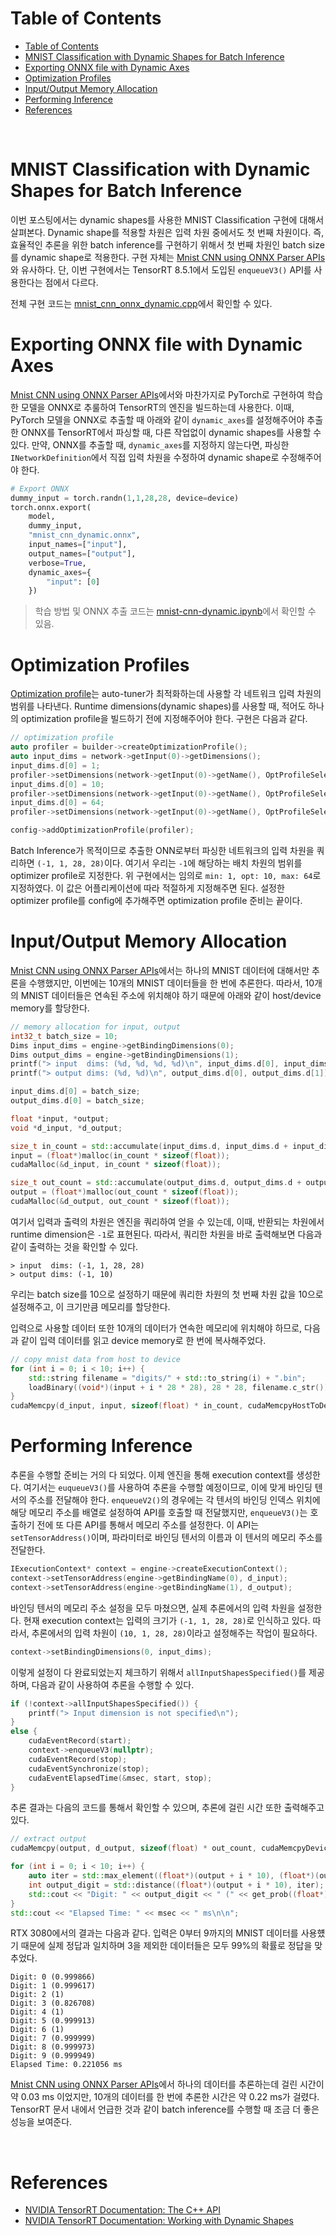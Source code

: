# Table of Contents

- [Table of Contents](#table-of-contents)
- [MNIST Classification with Dynamic Shapes for Batch Inference](#mnist-classification-with-dynamic-shapes-for-batch-inference)
- [Exporting ONNX file with Dynamic Axes](#exporting-onnx-file-with-dynamic-axes)
- [Optimization Profiles](#optimization-profiles)
- [Input/Output Memory Allocation](#inputoutput-memory-allocation)
- [Performing Inference](#performing-inference)
- [References](#references)

<br>

# MNIST Classification with Dynamic Shapes for Batch Inference

이번 포스팅에서는 dynamic shapes를 사용한 MNIST Classification 구현에 대해서 살펴본다. Dynamic shape를 적용할 차원은 입력 차원 중에서도 첫 번째 차원이다. 즉, 효율적인 추론을 위한 batch inference를 구현하기 위해서 첫 번째 차원인 batch size를 dynamic shape로 적용한다. 구현 자체는 [Mnist CNN using ONNX Parser APIs](/tensorrt/study/02_mnist_cnn_onnx.md)와 유사하다. 단, 이번 구현에서는 TensorRT 8.5.1에서 도입된 `enqueueV3()` API를 사용한다는 점에서 다르다.

전체 구현 코드는 [mnist_cnn_onnx_dynamic.cpp](/tensorrt/code/mnist_cnn_onnx/mnist_cnn_onnx_dynamic.cpp)에서 확인할 수 있다.

# Exporting ONNX file with Dynamic Axes

[Mnist CNN using ONNX Parser APIs](/tensorrt/study/02_mnist_cnn_onnx.md)에서와 마찬가지로 PyTorch로 구현하여 학습한 모델을 ONNX로 추룰하여 TensorRT의 엔진을 빌드하는데 사용한다. 이때, PyTorch 모델을 ONNX로 추출할 때 아래와 같이 `dynamic_axes`를 설정해주어야 추출한 ONNX를 TensorRT에서 파싱할 때, 다른 작업없이 dynamic shapes를 사용할 수 있다. 만약, ONNX를 추출할 때, `dynamic_axes`를 지정하지 않는다면, 파싱한 `INetworkDefinition`에서 직접 입력 차원을 수정하여 dynamic shape로 수정해주어야 한다.
```python
# Export ONNX
dummy_input = torch.randn(1,1,28,28, device=device)
torch.onnx.export(
    model,
    dummy_input,
    "mnist_cnn_dynamic.onnx",
    input_names=["input"],
    output_names=["output"],
    verbose=True,
    dynamic_axes={
        "input": [0]
    })
```

> 학습 방법 및 ONNX 추출 코드는 [mnist-cnn-dynamic.ipynb](/tensorrt/code/mnist_cnn_onnx/notebook/mnist-cnn-dynamic.ipynb)에서 확인할 수 있음.

# Optimization Profiles

[Optimization profile](/tensorrt/doc/01_developer_guide/08_working_with_dynamic_shapes.md#optimization-profiles)는 auto-tuner가 최적화하는데 사용할 각 네트워크 입력 차원의 범위를 나타낸다. Runtime dimensions(dynamic shapes)를 사용할 때, 적어도 하나의 optimization profile을 빌드하기 전에 지정해주어야 한다. 구현은 다음과 같다.
```c++
// optimization profile
auto profiler = builder->createOptimizationProfile();
auto input_dims = network->getInput(0)->getDimensions();
input_dims.d[0] = 1;
profiler->setDimensions(network->getInput(0)->getName(), OptProfileSelector::kMIN, input_dims);
input_dims.d[0] = 10;
profiler->setDimensions(network->getInput(0)->getName(), OptProfileSelector::kOPT, input_dims);
input_dims.d[0] = 64;
profiler->setDimensions(network->getInput(0)->getName(), OptProfileSelector::kMAX, input_dims);

config->addOptimizationProfile(profiler);
```

Batch Inference가 목적이므로 추출한 ONN로부터 파싱한 네트워크의 입력 차원을 쿼리하면 `(-1, 1, 28, 28)`이다. 여기서 우리는 `-1`에 해당하는 배치 차원의 범위를 optimizer profile로 지정한다. 위 구현에서는 임의로 `min: 1, opt: 10, max: 64`로 지정하였다. 이 값은 어플리케이션에 따라 적절하게 지정해주면 된다. 설정한 optimizer profile를 config에 추가해주면 optimization profile 준비는 끝이다.

# Input/Output Memory Allocation

[Mnist CNN using ONNX Parser APIs](/tensorrt/study/02_mnist_cnn_onnx.md)에서는 하나의 MNIST 데이터에 대해서만 추론을 수행했지만, 이번에는 10개의 MNIST 데이터들을 한 번에 추론한다. 따라서, 10개의 MNIST 데이터들은 연속된 주소에 위치해야 하기 때문에 아래와 같이 host/device memory를 할당한다.
```c++
// memory allocation for input, output
int32_t batch_size = 10;
Dims input_dims = engine->getBindingDimensions(0);
Dims output_dims = engine->getBindingDimensions(1);
printf("> input  dims: (%d, %d, %d, %d)\n", input_dims.d[0], input_dims.d[1], input_dims.d[2], input_dims.d[3]);
printf("> output dims: (%d, %d)\n", output_dims.d[0], output_dims.d[1]);

input_dims.d[0] = batch_size;
output_dims.d[0] = batch_size;

float *input, *output;
void *d_input, *d_output;

size_t in_count = std::accumulate(input_dims.d, input_dims.d + input_dims.nbDims, 1, std::multiplies<>());
input = (float*)malloc(in_count * sizeof(float));
cudaMalloc(&d_input, in_count * sizeof(float));

size_t out_count = std::accumulate(output_dims.d, output_dims.d + output_dims.nbDims, 1, std::multiplies<>());
output = (float*)malloc(out_count * sizeof(float));
cudaMalloc(&d_output, out_count * sizeof(float));
```
여기서 입력과 출력의 차원은 엔진을 쿼리하여 얻을 수 있는데, 이때, 반환되는 차원에서 runtime dimension은 `-1`로 표현된다. 따라서, 쿼리한 차원을 바로 출력해보면 다음과 같이 출력하는 것을 확인할 수 있다.
```
> input  dims: (-1, 1, 28, 28)
> output dims: (-1, 10)
```
우리는 batch size를 10으로 설정하기 때문에 쿼리한 차원의 첫 번째 차원 값을 10으로 설정해주고, 이 크기만큼 메모리를 할당한다.

입력으로 사용할 데이터 또한 10개의 데이터가 연속한 메모리에 위치해야 하므로, 다음과 같이 입력 데이터를 읽고 device memory로 한 번에 복사해주었다.
```c++
// copy mnist data from host to device
for (int i = 0; i < 10; i++) {
    std::string filename = "digits/" + std::to_string(i) + ".bin";
    loadBinary((void*)(input + i * 28 * 28), 28 * 28, filename.c_str());
}
cudaMemcpy(d_input, input, sizeof(float) * in_count, cudaMemcpyHostToDevice);
```

# Performing Inference

추론을 수행할 준비는 거의 다 되었다. 이제 엔진을 통해 execution context를 생성한다. 여기서는 `euqueueV3()`를 사용하여 추론을 수행할 예정이므로, 이에 맞게 바인딩 텐서의 주소를 전달해야 한다. `enqueueV2()`의 경우에는 각 텐서의 바인딩 인덱스 위치에 해당 메모리 주소를 배열로 설정하여 API를 호출할 때 전달했지만, `enqueueV3()`는 호출하기 전에 또 다른 API를 통해서 메모리 주소를 설정한다. 이 API는 `setTensorAddress()`이며, 파라미터로 바인딩 텐서의 이름과 이 텐서의 메모리 주소를 전달한다.
```c++
IExecutionContext* context = engine->createExecutionContext();
context->setTensorAddress(engine->getBindingName(0), d_input);
context->setTensorAddress(engine->getBindingName(1), d_output);
```

바인딩 텐서의 메모리 주소 설정을 모두 마쳤으면, 실제 추론에서의 입력 차원을 설정한다. 현재 execution context는 입력의 크기가 `(-1, 1, 28, 28)`로 인식하고 있다. 따라서, 추론에서의 입력 차원이 `(10, 1, 28, 28)`이라고 설정해주는 작업이 필요하다.
```c++
context->setBindingDimensions(0, input_dims);
```

이렇게 설정이 다 완료되었는지 체크하기 위해서 `allInputShapesSpecified()`를 제공하며, 다음과 같이 사용하여 추론을 수행할 수 있다.
```c++
if (!context->allInputShapesSpecified()) {
    printf("> Input dimension is not specified\n");
}
else {
    cudaEventRecord(start);
    context->enqueueV3(nullptr);
    cudaEventRecord(stop);
    cudaEventSynchronize(stop);
    cudaEventElapsedTime(&msec, start, stop);
}
```

추론 결과는 다음의 코드를 통해서 확인할 수 있으며, 추론에 걸린 시간 또한 출력해주고 있다.
```c++
// extract output
cudaMemcpy(output, d_output, sizeof(float) * out_count, cudaMemcpyDeviceToHost);

for (int i = 0; i < 10; i++) {
    auto iter = std::max_element((float*)(output + i * 10), (float*)(output + (i + 1) * 10));
    int output_digit = std::distance((float*)(output + i * 10), iter);
    std::cout << "Digit: " << output_digit << " (" << get_prob((float*)(output + i * 10), output_digit) << ")\n";
}
std::cout << "Elapsed Time: " << msec << " ms\n\n";
```

RTX 3080에서의 결과는 다음과 같다. 입력은 0부터 9까지의 MNIST 데이터를 사용헀기 때문에 실제 정답과 일치하며 3을 제외한 데이터들은 모두 99%의 확률로 정답을 맞추었다.
```
Digit: 0 (0.999866)
Digit: 1 (0.999617)
Digit: 2 (1)
Digit: 3 (0.826708)
Digit: 4 (1)
Digit: 5 (0.999913)
Digit: 6 (1)
Digit: 7 (0.999999)
Digit: 8 (0.999973)
Digit: 9 (0.999949)
Elapsed Time: 0.221056 ms
```

[Mnist CNN using ONNX Parser APIs](/tensorrt/study/02_mnist_cnn_onnx.md)에서 하나의 데이터를 추론하는데 걸린 시간이 약 0.03 ms 이었지만, 10개의 데이터를 한 번에 추론한 시간은 약 0.22 ms가 걸렸다. TensorRT 문서 내에서 언급한 것과 같이 batch inference를 수행할 때 조금 더 좋은 성능을 보여준다.

<br>

# References

- [NVIDIA TensorRT Documentation: The C++ API](/tensorrt/doc/01_developer_guide/03_the_cpp_api.md)
- [NVIDIA TensorRT Documentation: Working with Dynamic Shapes](/tensorrt/doc/01_developer_guide/08_working_with_dynamic_shapes.md)